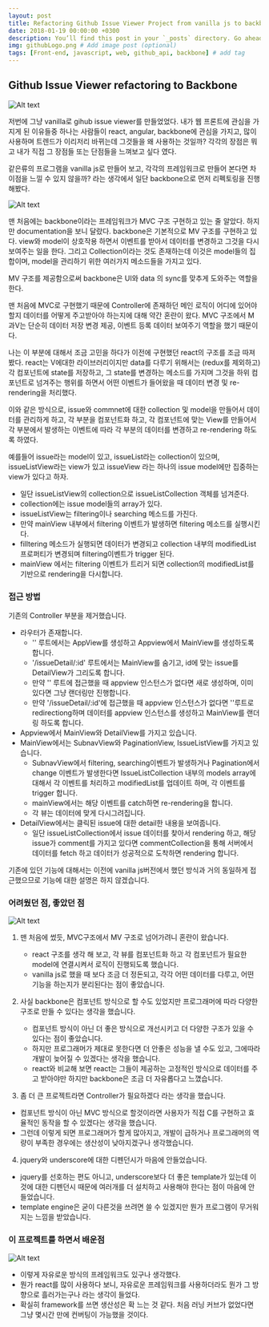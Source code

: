 ```yaml
---
layout: post
title: Refactoring Github Issue Viewer Project from vanilla js to backbone
date: 2018-01-19 00:00:00 +0300
description: You’ll find this post in your `_posts` directory. Go ahead and edit it and re-build the site to see your changes. # Add post description (optional)
img: githubLogo.png # Add image post (optional)
tags: [Front-end, javascript, web, github_api, backbone] # add tag
---
```



## Github Issue Viewer refactoring to Backbone

![Alt text](./../assets/img/githubIssueViewerMainView.png)

저번에 그냥 vanilla로 gihub issue viewer를 만들었었다. 내가 웹 프론트에 관심을 가지게 된 이유들중 하나는 사람들이 react, angular, backbone에 관심을 가지고, 많이 사용하며 트렌드가 이리저리 바뀌는데 그것들을 왜 사용하는 것일까? 각각의 장점은 뭐고 내가 직접 그 장점들 또는 단점들을 느껴보고 싶다 였다.

같은류의 프로그램을 vanilla js로 만들어 보고, 각각의 프레임워크로 만들어 본다면 차이점을 느낄 수 있지 않을까? 라는 생각에서 일단 backbone으로 먼저 리펙토링을 진행 해봤다.

![Alt text](./../assets/img/backbone.png)

맨 처음에는 backbone이라는 프레임워크가 MVC 구조 구현하고 있는 줄 알았다. 하지만 documentation을 보니 달랐다. backbone은 기본적으로 MV 구조를 구현하고 있다. view와 model이 상호작용 하면서 이벤트를 받아서 데이터를 변경하고 그것을 다시 보여주는 일을 한다. 그리고 Collection이라는 것도 존재하는데 이것은 model들의 집합이며, model을 관리하기 위한 여러가지 메소드들을 가지고 있다.

MV 구조를 제공함으로써 backbone은 UI와 data 의 sync를 맞추게 도와주는 역할을 한다.

맨 처음에 MVC로 구현했기 때문에 Controller에 존재하던 메인 로직이 어디에 있어야 할지 데이터를 어떻게 주고받아야 하는지에 대해 약간 혼란이 왔다. MVC 구조에서 M과V는 단순히 데이터 저장 변경 제공, 이벤트 등록 데이터 보여주기 역할을 했기 때문이다.

나는 이 부분에 대해서 조금 고민을 하다가 이전에 구현했던 react의 구조를 조금 따져봤다. react는 V에대한 라이브러리이지만 data를 다루기 위해서는 (redux를 제외하고) 각 컴포넌트에 state를 저장하고, 그 state를 변경하는 메소드를 가지며 그것을 하위 컴포넌트로 넘겨주는 행위를 하면서 어떤 이벤트가 들어왔을 때 데이터 변경 및 re-rendering을 처리했다.

이와 같은 방식으로, issue와 commnet에 대한 collection 및 model을 만들어서 데이터를 관리하게 하고, 각 부분을 컴포넌트화 하고, 각 컴포넌트에 맞는 View를 만들어서 각 부분에서 발생하는 이벤트에 따라 각 부분의 데이터를 변경하고 re-rendering 하도록 하였다.

예를들어 issue라는 model이 있고, issueList라는 collection이 있으며, issueListView라는 view가 있고 issueView 라는 하나의 issue model에만 집중하는 view가 있다고 하자. 
- 일단 issueListView의 collection으로 issueListCollection 객체를 넘겨준다.
- collection에는 issue model들의 array가 있다.
- issueListView는 filtering이나 searching 메소드를 가진다.
- 만약 mainView 내부에서 filtering 이벤트가 발생하면 filtering 메소드를 실행시킨다.
- filltering 메소드가 실행되면 데이터가 변경되고 collection 내부의 modifiedList 프로퍼티가 변경되며 filtering이벤트가 trigger 된다.
- mainView 에서는 filtering 이벤트가 트리거 되면 collection의 modifiedList를 기반으로 rendering을 다시합니다.

### 접근 방법
기존의 Controller 부분을 제거했습니다.
- 라우터가 존재합니다.
	- '' 루트에서는 AppView를 생성하고 Appview에서 MainView를 생성하도록 합니다.
	- '/issueDetail/:id' 루트에서는 MainView를 숨기고, id에 맞는 issue를 DetailView가 그리도록 합니다.
	- 만약 '' 루트에 접근했을 때 appview 인스턴스가 없다면 새로 생성하며, 이미 있다면 그냥 랜더링만 진행합니다.
	- 만약 '/issueDetail/:id'에 접근했을 때 appview 인스턴스가 없다면 ''루트로 redirectiong하며 데이터를 appview 인스턴스를 생성하고 MainView를 랜더링 하도록 합니다.
- Appview에서 MainView와 DetailView를 가지고 있습니다.
- MainView에서는 SubnavView와 PaginationView, IssueListView를 가지고 있습니다.
	- SubnavView에서 filtering, searching이벤트가 발생하거나 Pagination에서 change 이벤트가 발생한다면 IssueListCollection 내부의 models array에 대해서 각 이벤트를 처리하고 modifiedList를 업데이트 하며, 각 이벤트를 trigger 합니다.
	- mainView에서는 해당 이벤트를 catch하면 re-rendering을 합니다.
	- 각 뷰는 데이터에 맞게 다시그려집니다.
- DetailView에서는 클릭된 issue에 대한 detail한 내용을 보여줍니다.
	- 일단 issueListCollection에서 issue 데이터를 찾아서 rendering 하고, 해당 issue가 comment를 가지고 있다면 commentCollection을 통해 서버에서 데이터를 fetch 하고 데이터가 성공적으로 도착하면 rendering 합니다.

기존에 있던 기능에 대해서는 이전에 vanilla js버전에서 했던 방식과 거의 동일하게 접근했으므로 기능에 대한 설명은 하지 않겠습니다.

### 어려웠던 점, 좋았던 점

![Alt text](./../assets/img/difficulty.jpeg)


1. 맨 처음에 썼듯, MVC구조에서 MV 구조로 넘어가려니 혼란이 왔습니다.
	- react 구조를 생각 해 보고, 각 뷰를 컴포넌트화 하고 각 컴포넌트가 필요한 model에 연결시켜서 로직이 진행되도록 했습니다.
	- vanilla js로 했을 때 보다 조금 더 정돈되고, 각각 어떤 데이터를 다루고, 어떤 기능을 하는지가 분리된다는 점이 좋았습니다.
2. 사실 backbone은 컴포넌트 방식으로 할 수도 있었지만 프로그래머에 따라 다양한 구조로 만들 수 있다는 생각을 했습니다.
	- 컴포넌트 방식이 아닌 더 좋은 방식으로 개선시키고 더 다양한 구조가 있을 수 있다는 점이 좋았습니다.
	- 하지만 프로그래머가 제대로 못한다면 더 안좋은 성능을 낼 수도 있고, 그에따라 개발이 늦어질 수 있겠다는 생각을 했습니다.
	- react와 비교해 보면 react는 그들이 제공하는 고정적인 방식으로 데이터를 주고 받아야만 하지만 backbone은 조금 더 자유롭다고 느꼈습니다. 

3. 좀 더 큰 프로젝트라면 Controller가 필요하겠다 라는 생각을 했습니다.
- 컴포넌트 방식이 아닌 MVC 방식으로 할것이라면 사용자가 직접 C를 구현하고 효율적인 동작을 할 수 있겠다는 생각을 했습니다.
- 그런데 이렇게 되면 프로그래머가 할게 많아지고, 개발이 급하거나 프로그래머의 역량이 부족한 경우에는 생산성이 낮아지겠구나 생각했습니다.

4. jquery와 underscore에 대한 디펜던시가 마음에 안들었습니다.
- jquery를 선호하는 편도 아니고, underscore보다 더 좋은 template가 있는데 이것에 대한 디펜던시 때문에 여러개를 더 설치하고 사용해야 한다는 점이 마음에 안들었습니다.
- template engine은 굳이 다른것을 쓰려면 쓸 수 있겠지만 뭔가 프로그램이 무거워지는 느낌을 받았습니다.

### 이 프로젝트를 하면서 배운점

![Alt text](./../assets/img/aha.jpg)

- 이렇게 자유로운 방식의 프레임워크도 있구나 생각했다.
- 뭔가 react를 많이 사용하다 보니, 자유로운 프레임워크를 사용하더라도 뭔가 그 방향으로 흘러가는구나 라는 생각이 들었다.
- 확실히 framework를 쓰면 생산성은 확 느는 것 같다. 처음 러닝 커브가 없었다면 그냥 몇시간 만에 컨버팅이 가능했을 것이다.